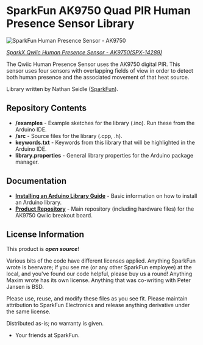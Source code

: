 SparkFun AK9750 Quad PIR Human Presence Sensor Library
===========================================================

![SparkFun Human Presence Sensor - AK9750](https://cdn.sparkfun.com//assets/parts/1/2/2/4/8/Qwiic-AK9750-3.jpg)

[*SparkX Qwiic Human Presence Sensor - AK9750(SPX-14289)*](https://www.sparkfun.com/products/14289)

The Qwiic Human Presence Sensor uses the AK9750 digital PIR. This sensor uses four sensors with overlapping fields of view in order to detect both human presence and the associated movement of that heat source.

Library written by Nathan Seidle ([SparkFun](http://www.sparkfun.com)).

Repository Contents
-------------------

* **/examples** - Example sketches for the library (.ino). Run these from the Arduino IDE. 
* **/src** - Source files for the library (.cpp, .h).
* **keywords.txt** - Keywords from this library that will be highlighted in the Arduino IDE. 
* **library.properties** - General library properties for the Arduino package manager. 

Documentation
--------------

* **[Installing an Arduino Library Guide](https://learn.sparkfun.com/tutorials/installing-an-arduino-library)** - Basic information on how to install an Arduino library.
* **[Product Repository](https://github.com/sparkfunx/Qwiic_Human_Presence_Sensor-AK9750)** - Main repository (including hardware files) for the AK9750 Qwiic breakout board.

License Information
-------------------

This product is _**open source**_! 

Various bits of the code have different licenses applied. Anything SparkFun wrote is beerware; if you see me (or any other SparkFun employee) at the local, and you've found our code helpful, please buy us a round! Anything Maxim wrote has its own license. Anything that was co-writing with Peter Jansen is BSD.

Please use, reuse, and modify these files as you see fit. Please maintain attribution to SparkFun Electronics and release anything derivative under the same license.

Distributed as-is; no warranty is given.

- Your friends at SparkFun.
